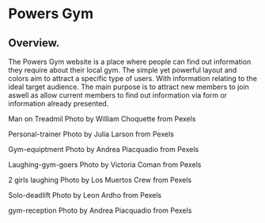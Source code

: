 # Powers Gym

## Overview.

The Powers Gym website is a place where people can find out information they require about their local gym. The simple yet powerful layout and colors aim to attract a specific type of users. With information relating to the ideal target audience. The main purpose is to attract new members to join aswell as allow current members to find out information via form or information already presented.


Man on Treadmil Photo by William Choquette from Pexels

Personal-trainer Photo by Julia Larson from Pexels

Gym-equiptment Photo by Andrea Piacquadio from Pexels

Laughing-gym-goers Photo by Victoria Coman from Pexels

2 girls laughing Photo by Los Muertos Crew from Pexels

Solo-deadlift Photo by Leon Ardho from Pexels

gym-reception Photo by Andrea Piacquadio from Pexels